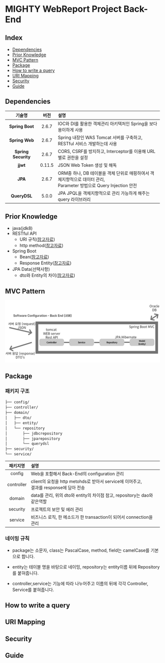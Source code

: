 <h1>MIGHTY WebReport Project Back-End</h1>

<h2>Index</h2>

- <a href="#dependencies">Dependencies</a>
- <a href="#priorKnowledge">Prior Knowledge</a>
- <a href="#mvcPattern">MVC Pattern</a>
- <a href="#package">Package</a>
- <a href="#writeQuery">How to write a query</a>
- <a href="#urlMapping">URI Mapping</a>
- <a href="#security">Security</a>
- <a href="#guide">Guide</a>


<h2 id="dependencies">Dependencies</h2>

|       **기술명**       |  **버전**   | **설명**                                                                               |
|:-------------------:|:---------:|:-------------------------------------------------------------------------------------|
|   **Spring Boot**   |   2.6.7   | IOC와 DI를 활용한 객체관리 아키텍처인 Spring을 보다 용이하게 사용                                           |
|   **Spring Web**    |   2.6.7   | Spring 내장인 WAS Tomcat 서버를 구축하고, RESTful 서비스 개발하는데 사용                                 |
| **Spring Security** |   2.6.7   | CORS, CSRF를 방지하고, Interceptor를 이용해 URL 별로 권한을 설정                                     |
|      **jjwt**       |  0.11.5   | JSON Web Token 생성 및 해독                                                               |
|       **JPA**       |   2.6.7   | ORM중 하나, DB 테이블을 객체 단위로 매핑하여서 객체지향적으로 데이터 관리,</br> Parameter 방법으로 Query Injection 안전 |
|    **QueryDSL**     |   5.0.0   | JPA JPQL을 객체지향적으로 관리 가능하게 해주는 query 라이브러리                                            |

<h2 id="priorKnowledge">Prior Knowledge</h2>

- java(jdk8)
- RESTful API
    * URI 규칙(<a href="https://sabarada.tistory.com/28?category=800100">참고자료</a>)
    * http method(<a href="https://sabarada.tistory.com/29">참고자료</a>)
- Spring Boot
    * Bean(<a href="https://atoz-develop.tistory.com/entry/Spring-%EC%8A%A4%ED%94%84%EB%A7%81-%EB%B9%88Bean%EC%9D%98-%EA%B0%9C%EB%85%90%EA%B3%BC-%EC%83%9D%EC%84%B1-%EC%9B%90%EB%A6%AC">참고자료</a>)
    * Response Entity(<a href="https://devlog-wjdrbs96.tistory.com/182">참고자료</a>)
- JPA Data(선택사항)
    * dto와 Entity의 차이(<a href="https://wildeveloperetrain.tistory.com/101">참고자료</a>)

<h2 id="mvcPattern">MVC Pattern</h2>

<img src="../../../../../../src/main/resources/readme/MVC.jpg">

<h2 id="package">Package</h2>

<h3 id="패키지구조">패키지 구조</h3>

```bash
├── config/
├── controller/
├── domain/
│   ├── dto/
│   ├── entity/
│   └── repository
│       ├── jdbcrepository
│       ├── jparepository
│       └── querydsl
├── security/
└── service/
```

|    패키지명    | 설명                                                                   |
|:----------:|:---------------------------------------------------------------------|
|   config   | Web을 포함해서 Back-End의 configuration 관리                                 |
| controller | client의 요청을 http metohds로 받아서 service에 이어주고,</br>결과를 response에 담아 전송 |
|   domain   | data를 관리, 위의 dto와 entity의 차이점 참고, repository는 dao와 같은역할              |
|  security  | 프로젝트의 보안 및 에러 관리                                                     |
|  service   | 비즈니스 로직, 한 메소드가 한 transaction이 되어서 connection을 관리                    |

<h3 id="네이밍규칙">네이밍 규칙</h3>

- package는 소문자, class는 PascalCase, method, field는 camelCase를 기본으로 합니다.

- entity는 테이블 명을 바탕으로 네이밍, repository는 entity이름 뒤에 Repository를 붙혀줍니다.

- controller,service는 기능에 따라 나누어주고 이름의 뒤에 각각 Controller, Service를 붙혀줍니다.

<h2 id="writeQuery">How to write a query</h2>

<h2 id="urlMapping">URI Mapping</h2>

<h2 id="security">Security</h2>

<h2 id="guide">Guide</h2>
